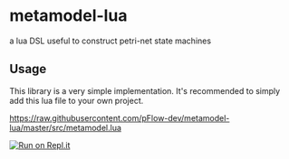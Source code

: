 # metamodel-lua

a lua DSL useful to construct petri-net state machines

## Usage

This library is a very simple implementation.
It's recommended to simply add this lua file to your own project.

https://raw.githubusercontent.com/pFlow-dev/metamodel-lua/master/src/metamodel.lua

[![Run on Repl.it](https://repl.it/badge/github/@stackdump/pflow-lua)](https://replit.com/@stackdump/pflow-lua)

